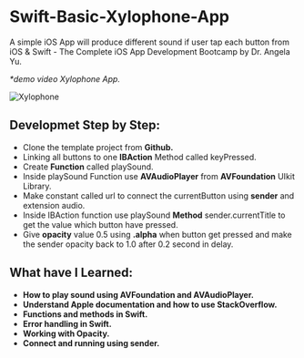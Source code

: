 # **Swift-Basic-Xylophone-App**
A simple iOS App will produce different sound if user tap each button from iOS &amp; Swift - The Complete iOS App Development Bootcamp by Dr. Angela Yu.

_*demo video Xylophone App._

![Xylophone](https://user-images.githubusercontent.com/60531747/236204365-7f1c13ac-7775-43f3-86a4-e656249057ae.gif)

## **Developmet Step by Step:**
- Clone the template project from **Github.**
- Linking all buttons to one **IBAction** Method called keyPressed.
- Create **Function** called playSound.
- Inside playSound Function use **AVAudioPlayer** from **AVFoundation** UIkit Library.
- Make constant called url to connect the currentButton using **sender** and extension audio.
- Inside IBAction function use playSound **Method** sender.currentTitle to get the value which button have pressed.
- Give **opacity** value 0.5 using **.alpha** when button get pressed and make the sender opacity back to 1.0 after 0.2 second in delay.

## **What have I Learned:**
- **How to play sound using AVFoundation and AVAudioPlayer.**
- **Understand Apple documentation and how to use StackOverflow.**
- **Functions and methods in Swift.**
- **Error handling in Swift.**
- **Working with Opacity.**
- **Connect and running using sender.**
